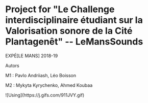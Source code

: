 # Project for "Le Challenge interdisciplinaire étudiant sur la Valorisation sonore de la Cité Plantagenêt" -- LeMansSounds
<p> EXPÉ[LE MANS] 2018-19
<p> Autors
<p> M1 : Pavlo Andriiash, Léo Boisson
<p> M2 : Mykyta Kyrychenko, Ahmed Koubaa <p> 
![Using](https://j.gifs.com/911JVY.gif)
